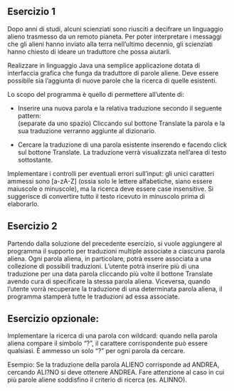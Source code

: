 ## Esercizio 1 
Dopo  anni  di  studi,  alcuni  scienziati  sono  riusciti  a  decifrare  un  linguaggio  alieno  trasmesso  da  un  remoto 
pianeta. Per poter interpretare i messaggi che gli alieni hanno inviato alla terra nell’ultimo decennio, gli 
scienziati hanno chiesto di ideare un traduttore che possa aiutarli. 
 
Realizzare in linguaggio Java una semplice applicazione dotata di interfaccia grafica che funga da traduttore 
di parole aliene. Deve essere possibile sia l’aggiunta di nuove parole che la ricerca di quelle esistenti. 
 
Lo scopo del programma è quello di permettere all’utente di: 
 
- Inserire una nuova parola e la relativa traduzione secondo il seguente pattern:  
<parola aliena> <traduzione> (separate da uno spazio) 
Cliccando sul bottone Translate la parola e la sua traduzione verranno aggiunte al dizionario. 
 
- Cercare  la  traduzione  di  una  parola  esistente  inserendo  <parola  aliena>  e  facendo  click  sul  bottone 
Translate. La traduzione verrà visualizzata nell’area di testo sottostante. 
 
Implementare i controlli per eventuali errori sull’input: gli unici caratteri ammessi sono [a-zA-Z] (ossia solo 
le  lettere  alfabetiche,  siano  essere  maiuscole  o  minuscole),  ma  la  ricerca  deve  essere  case  insensitive.  Si 
suggerisce di convertire tutto il testo ricevuto in minuscolo prima di elaborarlo.

## Esercizio 2  
Partendo  dalla  soluzione  del  precedente  esercizio,  si  vuole  aggiungere  al  programma  il  supporto  per 
traduzioni  multiple  associate  a  ciascuna  parola  aliena.  Ogni  parola  aliena,  in  particolare,  potrà  essere 
associata a una collezione di possibili traduzioni. L’utente potrà inserire più di una traduzione per una data 
parola cliccando più volte il bottone Translate avendo cura di specificare la stessa parola aliena. Viceversa, 
quando l’utente vorrà recuperare la traduzione di una determinata parola aliena, il programma stamperà tutte 
le traduzioni ad essa associate.  

## Esercizio opzionale:  
Implementare la ricerca di una parola con wildcard: quando nella parola aliena compare il simbolo “?”, il carattere corrispondente può essere qualsiasi. È ammesso un solo “?” per ogni parola da cercare. 
 
Esempio: 
Se  la  traduzione  della  parola  ALIENO  corrisponde  ad  ANDREA,  cercando  ALI?NO  si  deve  ottenere 
ANDREA. Fare attenzione al caso in cui più parole aliene soddisfino il criterio di ricerca (es. ALINNO). 
